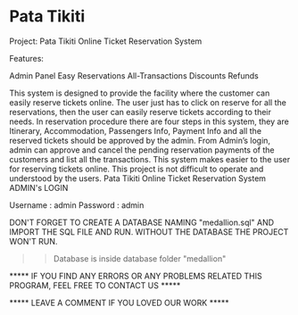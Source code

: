 # Pata Tikiti
Project: Pata Tikiti Online Ticket Reservation System

Features:

Admin Panel
Easy Reservations
All-Transactions
Discounts
Refunds


This system is designed to provide the facility where the customer can easily reserve tickets online. The user just has to click on reserve for all the reservations, then the user can easily reserve tickets according to their needs. In reservation procedure there are four steps in this system, they are Itinerary, Accommodation, Passengers Info, Payment Info and all the reserved tickets should be approved by the admin. From Admin’s login, admin can approve and cancel the pending reservation payments of the customers and list all the transactions. This system makes easier to the user for reserving tickets online. This project is not difficult to operate and understood by the users.
Pata Tikiti Online Ticket Reservation System
ADMIN's LOGIN 

Username : admin
Password : admin


DON'T FORGET TO CREATE A DATABASE NAMING "medallion.sql" AND IMPORT THE SQL FILE AND RUN.
WITHOUT THE DATABASE THE PROJECT WON'T RUN.

>>Database is inside database folder "medallion"

***** IF YOU FIND ANY ERRORS OR ANY PROBLEMS RELATED THIS PROGRAM, FEEL FREE TO CONTACT US *****  


***** LEAVE A COMMENT IF YOU LOVED OUR WORK *****
